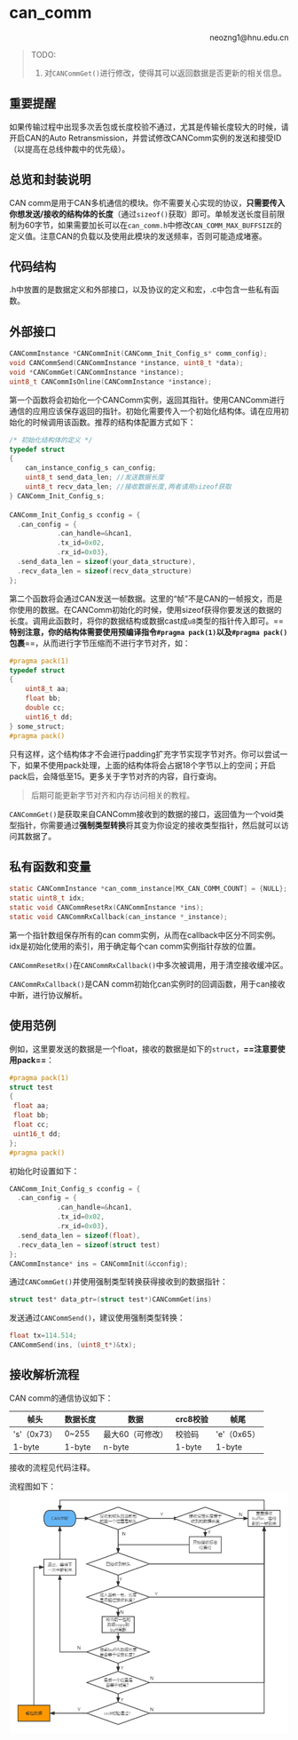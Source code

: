 # can_comm

<p align='right'>neozng1@hnu.edu.cn</p>

> TODO:
>
> 1. 对`CANCommGet()`进行修改，使得其可以返回数据是否更新的相关信息。

## 重要提醒

如果传输过程中出现多次丢包或长度校验不通过，尤其是传输长度较大的时候，请开启CAN的Auto Retransmission，并尝试修改CANComm实例的发送和接受ID（以提高在总线仲裁中的优先级）。

## 总览和封装说明

CAN comm是用于CAN多机通信的模块。你不需要关心实现的协议，**只需要传入你想发送/接收的结构体的长度**（通过`sizeof()`获取）即可。单帧发送长度目前限制为60字节，如果需要加长可以在`can_comm.h`中修改`CAN_COMM_MAX_BUFFSIZE`的定义值。注意CAN的负载以及使用此模块的发送频率，否则可能造成堵塞。

## 代码结构

.h中放置的是数据定义和外部接口，以及协议的定义和宏，.c中包含一些私有函数。

## 外部接口

```c
CANCommInstance *CANCommInit(CANComm_Init_Config_s* comm_config);
void CANCommSend(CANCommInstance *instance, uint8_t *data);
void *CANCommGet(CANCommInstance *instance);
uint8_t CANCommIsOnline(CANCommInstance *instance);
```

第一个函数将会初始化一个CANComm实例，返回其指针。使用CANComm进行通信的应用应该保存返回的指针。初始化需要传入一个初始化结构体。请在应用初始化的时候调用该函数。推荐的结构体配置方式如下：

```c
/* 初始化结构体的定义 */
typedef struct
{
    can_instance_config_s can_config;
    uint8_t send_data_len; //发送数据长度
    uint8_t recv_data_len; //接收数据长度,两者请用sizeof获取
} CANComm_Init_Config_s;

CANComm_Init_Config_s cconfig = {
  .can_config = {
            .can_handle=&hcan1,
            .tx_id=0x02,
            .rx_id=0x03},
  .send_data_len = sizeof(your_data_structure),
  .recv_data_len = sizeof(recv_data_structure)
};
```

第二个函数将会通过CAN发送一帧数据。这里的“帧”不是CAN的一帧报文，而是你使用的数据。在CANComm初始化的时候，使用sizeof获得你要发送的数据的长度。调用此函数时，将你的数据结构或数据cast成`u8`类型的指针传入即可。==**特别注意，你的结构体需要使用预编译指令`#pragma pack(1)`以及`#pragma pack()`包裹**==，从而进行字节压缩而不进行字节对齐，如：

```c
#pragma pack(1)
typedef struct
{
    uint8_t aa;
    float bb;
    double cc;
    uint16_t dd;
} some_struct;
#pragma pack()
```

只有这样，这个结构体才不会进行padding扩充字节实现字节对齐。你可以尝试一下，如果不使用pack处理，上面的结构体将会占据18个字节以上的空间；开启pack后，会降低至15。更多关于字节对齐的内容，自行查询。

> 后期可能更新字节对齐和内存访问相关的教程。

`CANCommGet()`是获取来自CANComm接收到的数据的接口，返回值为一个void类型指针，你需要通过**强制类型转换**将其变为你设定的接收类型指针，然后就可以访问其数据了。

## 私有函数和变量

```c
static CANCommInstance *can_comm_instance[MX_CAN_COMM_COUNT] = {NULL};
static uint8_t idx; 
static void CANCommResetRx(CANCommInstance *ins);
static void CANCommRxCallback(can_instance *_instance);
```

第一个指针数组保存所有的can comm实例，从而在callback中区分不同实例。idx是初始化使用的索引，用于确定每个can comm实例指针存放的位置。

`CANCommResetRx()`在`CANCommRxCallback()`中多次被调用，用于清空接收缓冲区。

`CANCommRxCallback()`是CAN comm初始化can实例时的回调函数，用于can接收中断，进行协议解析。

## 使用范例

例如，这里要发送的数据是一个float，接收的数据是如下的`struct`，**==注意要使用pack==**：

```c
#pragma pack(1)
struct test
{
 float aa;
 float bb;
 float cc;
 uint16_t dd;
};
#pragma pack()
```

初始化时设置如下：

```c
CANComm_Init_Config_s cconfig = {
  .can_config = {
            .can_handle=&hcan1,
            .tx_id=0x02,
            .rx_id=0x03},
  .send_data_len = sizeof(float),
  .recv_data_len = sizeof(struct test)
};
CANCommInstance* ins = CANCommInit(&cconfig);
```

通过`CANCommGet()`并使用强制类型转换获得接收到的数据指针：

```c
struct test* data_ptr=(struct test*)CANCommGet(ins)
```

发送通过`CANCommSend()`，建议使用强制类型转换：

```c
float tx=114.514;
CANCommSend(ins, (uint8_t*)&tx);
```

## 接收解析流程

CAN comm的通信协议如下：

| 帧头        | 数据长度 | 数据             | crc8校验 | 帧尾        |
| ----------- | -------- | ---------------- | -------- | ----------- |
| 's'（0x73） | 0~255    | 最大60（可修改） | 校验码   | 'e'（0x65） |
| 1-byte      | 1-byte   | n-byte           | 1-byte   | 1-byte      |

接收的流程见代码注释。

流程图如下：![未命名文件](../../.assets/CANcomm.png)

